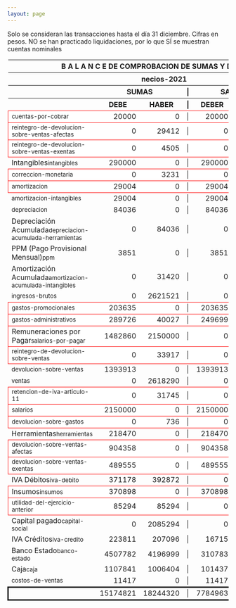 ```yaml
--- 
layout: page
--- 
```

<script>

$('* div').each(function () {   
    var item = $(this).text();
    var num = Number(item).toLocaleString('en');

    if (Number(item) < 0) {
        num = num.replace('-', '');
        $(this).addClass('negMoney');
    } else {
        $(this).addClass('enMoney');
    }

    $(this).text(num);
});
</script>
 


Solo se consideran las transacciones hasta el día 31	diciembre.
Cifras en pesos.
NO se han practicado liquidaciones, por lo que SÍ se muestran cuentas nominales
<table rules='groups'>
<style> tfoot {  border: 3px solid black;  } </style> 
<thead><th colspan='7'> B A L A N C E  DE COMPROBACION DE SUMAS Y DE SALDOS </th> </thead>
<thead> <th colspan='7'> necios-2021</th></thead>
<thead> <th> </th> <th align='center' colspan= '2'>SUMAS</th> <th>|</th> <th align='center' colspan='2'>SALDOS</th> <th rowspan='2' > Errores </th> </thead>
<thead> <th></th>  <th align='center'>DEBE</th> <th align='center'>HABER</th> <th>|</th> <th align='center'>DEBER</th> <th align='center'>ACREEDOR</th> <th>A Corregir </th> </thead>
<tbody>
<tr style=' background: #fff; border: 1px solid red;'>
<td><small>cuentas-por-cobrar</small></td> <td align='right'>20000</td> <td align='right'>0</td> <td> | </td> <td align='right'> 20000</td> <td align='right'>0</td> </tr>
<tr style=' background: #fff; border: 1px solid red;'>
<td><small>reintegro-de-devolucion-sobre-ventas-afectas</small></td> <td align='right'>0</td> <td align='right'>29412</td> <td> | </td> <td align='right'> 0</td> <td align='right'>29412</td> </tr>
<tr style=' background: #fff; border: 1px solid red;'>
<td><small>reintegro-de-devolucion-sobre-ventas-exentas</small></td> <td align='right'>0</td> <td align='right'>4505</td> <td> | </td> <td align='right'> 0</td> <td align='right'>4505</td> </tr>
<tr>
<td>Intangibles<small>intangibles</small> </td> <td align='right'>290000</td> <td align='right'>0</td> <td> | </td> <td align='right'> 290000</td> <td align='right'>0</td> 
<td colspan='2' style=' background: #faa; border: 1px solid red;'>Subcuenta </td>
</tr>
<tr style=' background: #fff; border: 1px solid red;'>
<td><small>correccion-monetaria</small></td> <td align='right'>0</td> <td align='right'>3231</td> <td> | </td> <td align='right'> 0</td> <td align='right'>3231</td> </tr>
<tr style=' background: #fff; border: 1px solid red;'>
<td><small>amortizacion</small></td> <td align='right'>29004</td> <td align='right'>0</td> <td> | </td> <td align='right'> 29004</td> <td align='right'>0</td> </tr>
<tr>
<td><small>amortizacion-intangibles</small></td> <td align='right'>29004</td> <td align='right'>0</td> <td> | </td> <td align='right'> 29004</td> <td align='right'>0</td>
</tr>
<tr>
<td><small>depreciacion</small></td> <td align='right'>84036</td> <td align='right'>0</td> <td> | </td> <td align='right'> 84036</td> <td align='right'>0</td>
</tr>
<tr>
<td>Depreciación Acumulada<small>depreciacion-acumulada-herramientas</small></td> <td align='right'>0</td> <td align='right'>84036</td> <td> | </td> <td align='right'> 0</td> <td align='right'>84036</td>
</tr>
<tr>
<td>PPM (Pago Provisional Mensual)<small>ppm</small></td> <td align='right'>3851</td> <td align='right'>0</td> <td> | </td> <td align='right'> 3851</td> <td align='right'>0</td>
</tr>
<tr>
<td>Amortización Acumulada<small>amortizacion-acumulada-intangibles</small></td> <td align='right'>0</td> <td align='right'>31420</td> <td> | </td> <td align='right'> 0</td> <td align='right'>31420</td>
</tr>
<tr>
<td><small>ingresos-brutos</small></td> <td align='right'>0</td> <td align='right'>2621521</td> <td> | </td> <td align='right'> 0</td> <td align='right'>2621521</td>
</tr>
<tr style=' background: #fff; border: 1px solid red;'>
<td><small>gastos-promocionales</small></td> <td align='right'>203635</td> <td align='right'>0</td> <td> | </td> <td align='right'> 203635</td> <td align='right'>0</td> </tr>
<tr style=' background: #fff; border: 1px solid red;'>
<td><small>gastos-administrativos</small></td> <td align='right'>289726</td> <td align='right'>40027</td> <td> | </td> <td align='right'> 249699</td> <td align='right'>0</td> </tr>
<tr style=' background: #fff; border: 1px solid red;'>
<td>Remuneraciones por Pagar<small>salarios-por-pagar</small></td> <td align='right'>1482860</td> <td align='right'>2150000</td> <td> | </td> <td align='right'> 0</td> <td align='right'>667140</td> </tr>
<tr style=' background: #fff; border: 1px solid red;'>
<td><small>reintegro-de-devolucion-sobre-ventas</small></td> <td align='right'>0</td> <td align='right'>33917</td> <td> | </td> <td align='right'> 0</td> <td align='right'>33917</td> </tr>
<tr>
<td><small>devolucion-sobre-ventas</small></td> <td align='right'>1393913</td> <td align='right'>0</td> <td> | </td> <td align='right'> 1393913</td> <td align='right'>0</td>
</tr>
<tr>
<td><small>ventas</small></td> <td align='right'>0</td> <td align='right'>2618290</td> <td> | </td> <td align='right'> 0</td> <td align='right'>2618290</td>
</tr>
<tr style=' background: #fff; border: 1px solid red;'>
<td><small>retencion-de-iva-articulo-11</small></td> <td align='right'>0</td> <td align='right'>31745</td> <td> | </td> <td align='right'> 0</td> <td align='right'>31745</td> </tr>
<tr style=' background: #fff; border: 1px solid red;'>
<td><small>salarios</small></td> <td align='right'>2150000</td> <td align='right'>0</td> <td> | </td> <td align='right'> 2150000</td> <td align='right'>0</td> </tr>
<tr style=' background: #fff; border: 1px solid red;'>
<td><small>devolucion-sobre-gastos</small></td> <td align='right'>0</td> <td align='right'>736</td> <td> | </td> <td align='right'> 0</td> <td align='right'>736</td> </tr>
<tr>
<td>Herramientas<small>herramientas</small></td> <td align='right'>218470</td> <td align='right'>0</td> <td> | </td> <td align='right'> 218470</td> <td align='right'>0</td>
</tr>
<tr style=' background: #fff; border: 1px solid red;'>
<td><small>devolucion-sobre-ventas-afectas</small></td> <td align='right'>904358</td> <td align='right'>0</td> <td> | </td> <td align='right'> 904358</td> <td align='right'>0</td> </tr>
<tr style=' background: #fff; border: 1px solid red;'>
<td><small>devolucion-sobre-ventas-exentas</small></td> <td align='right'>489555</td> <td align='right'>0</td> <td> | </td> <td align='right'> 489555</td> <td align='right'>0</td> </tr>
<tr>
<td>IVA Débitos<small>iva-debito</small></td> <td align='right'>371178</td> <td align='right'>392872</td> <td> | </td> <td align='right'> 0</td> <td align='right'>21694</td>
</tr>
<tr style=' background: #fff; border: 1px solid red;'>
<td>Insumos<small>insumos</small></td> <td align='right'>370898</td> <td align='right'>0</td> <td> | </td> <td align='right'> 370898</td> <td align='right'>0</td> </tr>
<tr style=' background: #fff; border: 1px solid red;'>
<td><small>utilidad-del-ejercicio-anterior</small></td> <td align='right'>85294</td> <td align='right'>85294</td> <td> | </td> <td align='right'> 0</td> <td align='right'>0</td> </tr>
<tr>
<td>Capital pagado<small>capital-social</small></td> <td align='right'>0</td> <td align='right'>2085294</td> <td> | </td> <td align='right'> 0</td> <td align='right'>2085294</td>
</tr>
<tr>
<td>IVA Créditos<small>iva-credito</small></td> <td align='right'>223811</td> <td align='right'>207096</td> <td> | </td> <td align='right'> 16715</td> <td align='right'>0</td>
</tr>
<tr>
<td>Banco Estado<small>banco-estado</small></td> <td align='right'>4507782</td> <td align='right'>4196999</td> <td> | </td> <td align='right'> 310783</td> <td align='right'>0</td>
</tr>
<tr>
<td>Caja<small>caja</small></td> <td align='right'>1107841</td> <td align='right'>1006404</td> <td> | </td> <td align='right'> 101437</td> <td align='right'>0</td>
</tr>
<tr>
<td><small>costos-de-ventas</small></td> <td align='right'>11417</td> <td align='right'>0</td> <td> | </td> <td align='right'> 11417</td> <td align='right'>0</td>
</tr>
</tbody>
<tfoot>
<tr> <td></td> <td align='right'> <div>15174821</div></td> <td align='right'> <div>18244320</div></td><td> | </td> <td align='right'> <div>7784963</div></td> <td align='right'> <div>10854462</div></td> </tr>
</tfoot>
</table>
